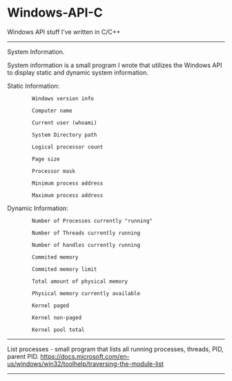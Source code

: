 # Windows-API-C
Windows API stuff I've written in C/C++

--------------------------------------------------------------------------------------------------------------------------------------------------------------------------------
System Information.

System information is a small program I wrote that utilizes the Windows API to display static and dynamic system information. 

   Static Information:  
   
            Windows version info
            
            Computer name
            
            Current user (whoami)
            
            System Directory path
            
            Logical processor count
            
            Page size
            
            Processor mask
            
            Minimum process address
            
            Maximum process address
            
            
   Dynamic Information:
   
            Number of Processes currently "running"
            
            Number of Threads currently running
            
            Number of handles currently running
            
            Commited memory
            
            Commited memory limit
            
            Total amount of physical memory
            
            Physical memory currently available
            
            Kernel paged 
            
            Kernel non-paged
            
            Kernel pool total
            
---------------------------------------------------------------------------------------------------------------------------------------------------------------------------------

List processes - small program that lists all running processes, threads, PID, parent PID. 
https://docs.microsoft.com/en-us/windows/win32/toolhelp/traversing-the-module-list

---------------------------------------------------------------------------------------------------------------------------------------------------------------------------------
                                                                            
                                                                                  
